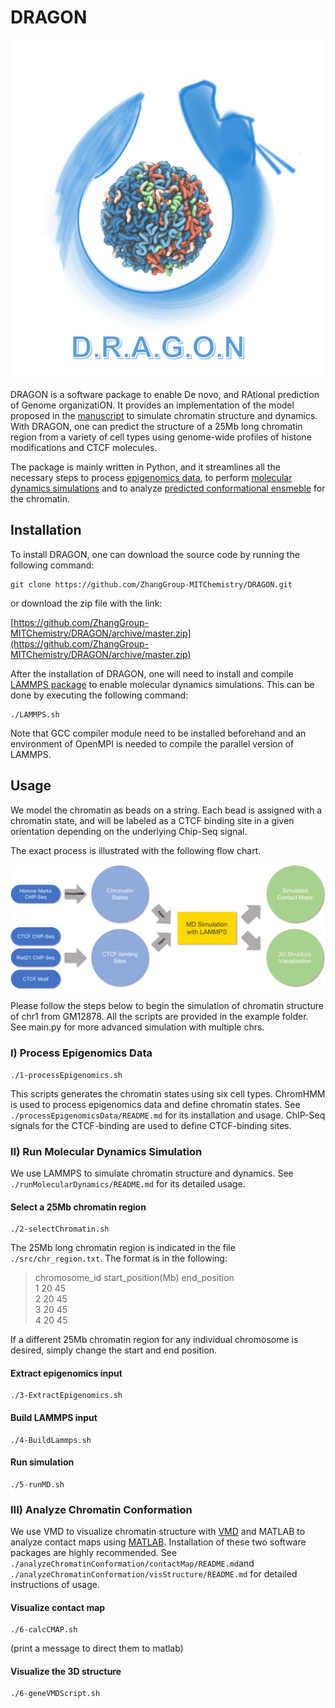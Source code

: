 # DRAGON  

![DRAGON logo](https://github.com/qiyf/PredictiveGenome/blob/dragon/images/logo.png)

DRAGON is a software package to enable De novo, and RAtional prediction of Genome organizatiON. It provides an implementation of the model proposed in the [manuscript](https://www.biorxiv.org/content/early/2018/03/15/282095) to simulate chromatin structure and dynamics. With DRAGON, one can predict the structure of a 25Mb long chromatin region from a variety of cell types using genome-wide profiles of histone modifications and CTCF molecules. 

The package is mainly written in Python, and it streamlines all the necessary steps to process [epigenomics data](./processEpigenomicsData/), to perform [molecular dynamics simulations](./runMolecularDynamics/) and to analyze [predicted conformational ensmeble](./analyzeChromatinConformation/) for the chromatin. 

## Installation
To install DRAGON, one can download the source code by running the following command:
```
git clone https://github.com/ZhangGroup-MITChemistry/DRAGON.git
```
or download the zip file with the link:

[https://github.com/ZhangGroup-MITChemistry/DRAGON/archive/master.zip](https://github.com/ZhangGroup-MITChemistry/DRAGON/archive/master.zip)  

After the installation of DRAGON, one will need to install and compile [LAMMPS package](http://lammps.sandia.gov/) to enable molecular dynamics simulations. This can be done by executing the following command:

```
./LAMMPS.sh
```

Note that GCC compiler module need to be installed beforehand and an environment of OpenMPI is needed to compile the parallel version of LAMMPS. 

## Usage

We model the chromatin as beads on a string. Each bead is assigned with a chromatin state, and will be labeled as a CTCF binding site in a given orientation depending on the underlying Chip-Seq signal. 

The exact process is illustrated with the following flow chart. 

![Flow chart](https://github.com/qiyf/PredictiveGenome/blob/dragon/images/flow_chart.png)

Please follow the steps below to begin the simulation of chromatin structure of chr1 from GM12878. All the scripts are provided in the example folder. See main.py for more advanced simulation with multiple chrs. 

### I) Process Epigenomics Data
```
./1-processEpigenomics.sh
```

This scripts generates the chromatin states using six cell types. ChromHMM is used to process epigenomics data and define chromatin states. See `./processEpigenomicsData/README.md` for its installation and usage. ChIP-Seq signals for the CTCF-binding are used to define CTCF-binding sites. 

### II) Run Molecular Dynamics Simulation
We use LAMMPS to simulate chromatin structure and dynamics. See `./runMolecularDynamics/README.md` for its detailed usage. 

#### Select a 25Mb chromatin region
```
./2-selectChromatin.sh
```

The 25Mb long chromatin region is indicated in the file `./src/chr_region.txt`. The format is in the following:
>chromosome_id 	start_position(Mb) 	end_position  
>1				20					45  
>2				20					45  
>3				20					45  
>4				20					45  

If a different 25Mb chromatin region for any individual chromosome is desired, simply change the start and end position.

#### Extract epigenomics input

```
./3-ExtractEpigenomics.sh
```

#### Build LAMMPS input

```
./4-BuildLammps.sh
```

#### Run simulation

```
./5-runMD.sh
```

### III) Analyze Chromatin Conformation

We use VMD to visualize chromatin structure with [VMD](http://www.ks.uiuc.edu/Research/vmd/) and MATLAB to analyze contact maps using [MATLAB](https://www.mathworks.com/products/matlab.html). Installation of these two software packages are highly recommended. See `./analyzeChromatinConformation/contactMap/README.md`and `./analyzeChromatinConformation/visStructure/README.md` for detailed instructions of usage. 

#### Visualize contact map

```
./6-calcCMAP.sh
```
(print a message to direct them to matlab)

#### Visualize the 3D structure

```
./6-geneVMDScript.sh
```

